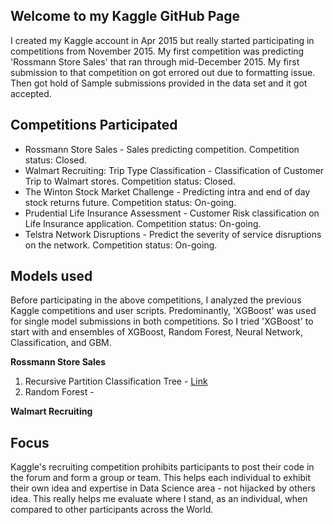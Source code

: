 ## Welcome to my Kaggle GitHub Page
I created my Kaggle account in Apr 2015 but really started participating in competitions from November 2015. My first competition was predicting 'Rossmann Store Sales' that ran through mid-December 2015. My first submission to that competition on got errored out due to formatting issue. Then got hold of Sample submissions provided in the data set and it got accepted.

## Competitions Participated
* Rossmann Store Sales - Sales predicting competition. Competition status: Closed.
* Walmart Recruiting: Trip Type Classification - Classification of Customer Trip to Walmart stores. Competition status: Closed.
* The Winton Stock Market Challenge - Predicting intra and end of day stock returns future. Competition status: On-going.
* Prudential Life Insurance Assessment - Customer Risk classification on Life Insurance application. Competition status: On-going.
* Telstra Network Disruptions -  Predict the severity of service disruptions on the network. Competition status: On-going.

## Models used
Before participating in the above competitions, I analyzed the previous Kaggle competitions and user scripts. Predominantly, 'XGBoost' was used for single model submissions in both competitions. So I tried 'XGBoost' to start with and ensembles of XGBoost, Random Forest, Neural Network, Classification, and GBM.

**Rossmann Store Sales**

  1. Recursive Partition Classification Tree - [Link](https://github.com/socratesk/kaggle/blob/master/Rossmann/1-Classification.R)
  2. Random Forest - 

**Walmart Recruiting**


## Focus
Kaggle's recruiting competition prohibits participants to post their code in the forum and form a group or team. This helps each individual to exhibit their own idea and expertise in Data Science area - not hijacked by others idea. This really helps me evaluate where I stand, as an individual, when compared to other participants across the World. 
